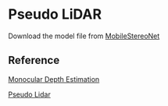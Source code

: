 # Pseudo LiDAR

Download the model file from [MobileStereoNet](https://github.com/cogsys-tuebingen/mobilestereonet)

## Reference

[Monocular Depth Estimation](https://github.com/cleinc/bts)

[Pseudo Lidar](https://github.com/mileyan/pseudo_lidar)